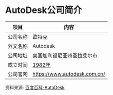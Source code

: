 # AutoDesk公司简介

|项目|内容|
|-----|-----|
|公司名称|欧特克|
|外文名称|Autodesk|
|公司地址|美国加利福尼亚州圣拉斐尔市|
|成立时间|[1982年](https://www.it-this-year.com/1911/)|
|公司官网|https://www.autodesk.com.cn/|

资料来源: 
[百度百科-AutoDesk](https://baike.baidu.com/item/autodesk/3463157?fr=aladdin)